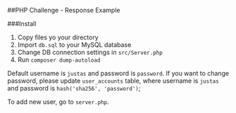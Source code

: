 ##PHP Challenge - Response Example

###Install

1. Copy files yo your directory
2. Import `db.sql` to your MySQL database
3. Change DB connection settings in `src/Server.php`
4. Run `composer dump-autoload`

Default username is `justas` and password is `password`. If you want to change password, please update `user_accounts` table, where username is `justas` and password is `hash('sha256', 'password')`;

To add new user, go to `server.php`.